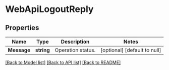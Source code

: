 # WebApiLogoutReply

## Properties
Name | Type | Description | Notes
------------ | ------------- | ------------- | -------------
**Message** | **string** | Operation status. | [optional] [default to null]

[[Back to Model list]](../README.md#documentation-for-models) [[Back to API list]](../README.md#documentation-for-api-endpoints) [[Back to README]](../README.md)


